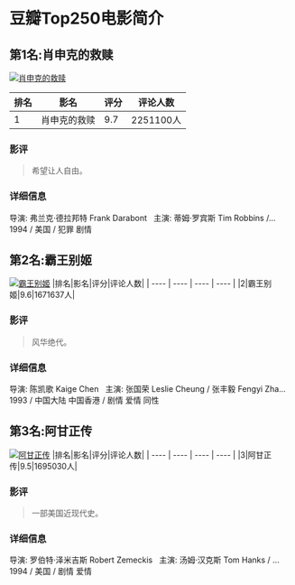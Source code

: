 # 豆瓣Top250电影简介
## 第1名:肖申克的救赎
[![肖申克的救赎](https://img2.doubanio.com/view/photo/s_ratio_poster/public/p480747492.jpg)](https://movie.douban.com/subject/1292052/)

|排名|影名|评分|评论人数|
| ---- | ---- | ---- | ---- |
|1|肖申克的救赎|9.7|2251100人|
### 影评
>希望让人自由。
### 详细信息
导演: 弗兰克·德拉邦特 Frank Darabont   主演: 蒂姆·罗宾斯 Tim Robbins /...                             1994 / 美国 / 犯罪 剧情
## 第2名:霸王别姬
[![霸王别姬](https://img3.doubanio.com/view/photo/s_ratio_poster/public/p2561716440.jpg)](https://movie.douban.com/subject/1291546/)
|排名|影名|评分|评论人数|
| ---- | ---- | ---- | ---- |
|2|霸王别姬|9.6|1671637人|
### 影评
>风华绝代。
### 详细信息
导演: 陈凯歌 Kaige Chen   主演: 张国荣 Leslie Cheung / 张丰毅 Fengyi Zha...                             1993 / 中国大陆 中国香港 / 剧情 爱情 同性
## 第3名:阿甘正传
[![阿甘正传](https://img2.doubanio.com/view/photo/s_ratio_poster/public/p2372307693.jpg)](https://movie.douban.com/subject/1292720/)
|排名|影名|评分|评论人数|
| ---- | ---- | ---- | ---- |
|3|阿甘正传|9.5|1695030人|
### 影评
>一部美国近现代史。
### 详细信息
导演: 罗伯特·泽米吉斯 Robert Zemeckis   主演: 汤姆·汉克斯 Tom Hanks / ...                             1994 / 美国 / 剧情 爱情